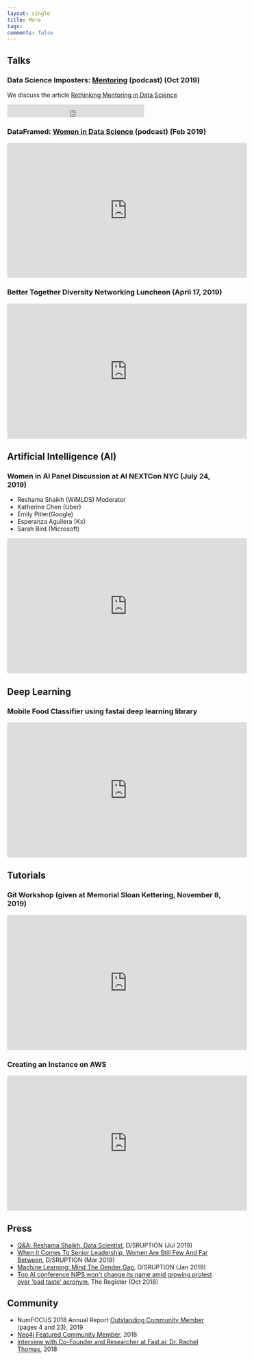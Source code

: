 ```yaml
---
layout: single
title: More
tags: 
comments: false
---
```


## Talks

 
### Data Science Imposters: [Mentoring](https://datascienceimposters.com/2019/10/21/mentoring-with-reshama-shaikh/) (podcast) (Oct 2019)
We discuss the article [Rethinking Mentoring in Data Science](https://reshamas.github.io/rethinking-mentoring-in-data-science/)

<p>
<iframe width="320" height="30" src="https://datascienceimposters.com/?powerpress_embed=505-podcast&amp;powerpress_player=mediaelement-audio" frameborder="0" scrolling="no"></iframe>
</p>

 
### DataFramed: [Women in Data Science](https://www.datacamp.com/community/podcast/women-in-data-science) (podcast) (Feb 2019)

<p>
<iframe width="560" height="315" src="https://www.youtube.com/embed/rQUym4rbD_E" frameborder="0" allow="accelerometer; autoplay; encrypted-media; gyroscope; picture-in-picture" allowfullscreen></iframe>
</p>

### Better Together Diversity Networking Luncheon (April 17, 2019)

<p>
<iframe width="560" height="315" src="https://www.youtube.com/embed/1mxJ-j38gcU" frameborder="0" allow="accelerometer; autoplay; encrypted-media; gyroscope; picture-in-picture" allowfullscreen></iframe>
</p>

## Artificial Intelligence (AI)

### Women in AI Panel Discussion at AI NEXTCon NYC (July 24, 2019)
- Reshama Shaikh (WiMLDS) Moderator
- Katherine Chen (Uber)
- Emily Pitler(Google)
- Esperanza Aguilera (Kx)
- Sarah Bird (Microsoft)
 
<p> 
<iframe width="560" height="315" src="https://www.youtube.com/embed/-T1XlHqvuYg" frameborder="0" allow="accelerometer; autoplay; encrypted-media; gyroscope; picture-in-picture" allowfullscreen></iframe>
</p>

## Deep Learning

### Mobile Food Classifier using fastai deep learning library

<p>
<iframe width="560" height="315" src="https://www.youtube.com/embed/7d2qFLeYvRc" frameborder="0" allow="accelerometer; autoplay; encrypted-media; gyroscope; picture-in-picture" allowfullscreen></iframe>
</p>


## Tutorials

### Git Workshop (given at Memorial Sloan Kettering, November 8, 2019)
<p>
<iframe width="560" height="315" src="https://www.youtube.com/embed/Q-cS5FQ_Sb4" frameborder="0" allow="accelerometer; autoplay; encrypted-media; gyroscope; picture-in-picture" allowfullscreen></iframe>
</p>

### Creating an Instance on AWS

<p>
<iframe width="560" height="315" src="https://www.youtube.com/embed/_dRXVp_kk7w" frameborder="0" allow="accelerometer; autoplay; encrypted-media; gyroscope; picture-in-picture" allowfullscreen></iframe>
</p>








## Press
- [Q&A: Reshama Shaikh, Data Scientist](https://disruptionhub.com/qa-reshama-shaikh-data-scientist), D/SRUPTION (Jul 2019)
- [When It Comes To Senior Leadership, Women Are Still Few And Far Between](https://disruptionhub.com/senior-leadership-more-women-needed/), D/SRUPTION (Mar 2019)
- [Machine Learning: Mind The Gender Gap](https://disruptionhub.com/machine-learning-mind-the-gender-gap), D/SRUPTION (Jan 2019)
- [Top AI conference NIPS won't change its name amid growing protest over 'bad taste' acronym](https://www.theregister.co.uk/2018/10/29/nips_ai_conference/), The Register (Oct 2018)

## Community
- NumFOCUS 2018 Annual Report [Outstanding Community Member](https://numfocus.org/wp-content/uploads/2019/04/NumFOCUS-Annual-Report-2018-FINAL.pdf) (pages 4 and 23), 2019
- [Neo4j Featured Community Member](https://neo4j.com/blog/this-week-in-neo4j-deep-feature-learning-for-graphs-decision-trees-customer-journey-analytics/), 2018
- [Interview with Co-Founder and Researcher at Fast.ai: Dr. Rachel Thomas](https://hackernoon.com/interview-with-the-co-founder-and-researcher-at-fast-ai-dr-rachel-thomas-b00e1702a28a), 2018

